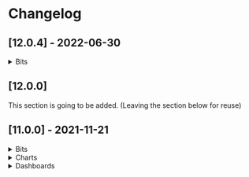 # Changelog

## [12.0.4] - 2022-06-30

<details>
    <summary>Bits</summary>

### Added

- ToolbarMessageComponent
- ToolbarComponent default message for state with no items

</details>

## [12.0.0]

This section is going to be added. (Leaving the section below for reuse)

## [11.0.0] - 2021-11-21

<details>
    <summary>Bits</summary>

### Added

- Combobox-v2 Component.
- Select-v2 Component.
- Tree Component.
- TableVirtualScrollStickyHeader Component.
- Ability to internationalize sorter items for Sorter Component.
- Ability to list menu items horizontally.
- Ability to conditionally hide selection column.
- Chips Overflow.
- Possibility to set focus programmatically on Textbox Component.

### Changed

- Made Selector using nui-overlay instead of adapter.
- Synced Arrow Component to work with nui-overlay.

### Breaking

- **REMOVED**: NuiModule module. From now on you should import each component separately
- **REMOVED**: NuiEvent interface. Use native TypeScript Event instead.
- **REMOVED**: *getEventStream()* method of **EventBusService**. It was deprecated a while ago, the EventBus base class's *getStream()* method must be used instead.
- **REMOVED**: *@Input()* **required** of **TextboxNumberComponent**
- **REMOVED**: *@Output()* **rowsSelected** of **TableComponent**. Use selectionChange instead.
- **REMOVED**: deprecated lowercase entries of the IconStatus enum. Use Pascal case entries instead
- **REMOVED**: *@Input()* **required** of **TextboxNumberComponent** (the input wasn't used by the component)
- **REMOVED**: *@Input()* **suffix** of **TextboxNumberComponent**  (the input wasn't used by the component)
- **RENAMED**: NuiDateTimerPickerModule to NuiDateTimePickerModule

### Deprecated

- Components, Services, etc.
  - SelectComponent
  - BaseSelectComponent
  - ComboboxComponent
  - TableVirtualScrollDirective (use TableVirtualScrollLinearDirective instead)
  - TableVirtualScrollStrategy  (use TableVirtualScrollLinearStrategy instead)
  - LocalFilteringDataSource
  - PopupDeprecatedComponent
  - PopupContainerComponent
- Inputs, Methods, etc.
  - *@Input()* **itemsSource** of **SorterComponent**. Set to be removed in v12.
- Styles
  - All styles marked **// deprecated** and/or **// unofficial** are now deprecated and will be removed in v12
  - Files affected:
    - [nui-framework-colors-dark.less](../packages/bits/src/styles/nui-framework-colors-dark.less)
    - [nui-framework-colors.less](../packages/bits/src/styles/nui-framework-colors.less)
    - [nui-framework-palette.less](../packages/bits/src/styles/nui-framework-palette.less)

</details>

<details>
    <summary>Charts</summary>

### Added

- Simple stacked area chart.
- Chips Overflow.
- Default overflow strategy for horizontal axis tick labels.

### Changed

- Visual style update of Chips.

### Breaking

- **REMOVED**: *deemphasizeSeries()* method of **ChartAssist**.
  Use *resetVisibleSeries()* method instead.
- **REMOVED**: **charts** property from **SparkChartAssist**. Use **sparks** instead as collection of ISpark objects.
- **REMOVED**: ISparkChartAssistChart interface. Use ISpark instead.
- **REMOVED**: *adjustClipPath()* method of **RadialGrid**. Use *adjustRenderingArea()* method instead.
- **REMOVED**: **minOrdinalSize** property from **IBarRendererConfig**, because of no effect on the renderer.
- **REMOVED**: **STROKE_STYLE_DASHED** and **STROKE_STYLE_DOTTED** properties. Use *getStrokeStyleDashed()* and *getStrokeStyleDotted()* accordingly.

</details>

<details>
    <summary>Dashboards</summary>

### Added

- Ability to customize chart palette in widgets.
- Custom widget which supports html code.
- Click handler to KPI widget.
- Support for allowing data source to communicate that interaction is supported.
- Zooming with transform:scale for kpi widget.
- Search functionality for Drilldown Component.
- Responsivity and layout improvements for Drilldown widget.
- Ability to hide widget header.
- Widgets stack left-right, top-bottom in Mobile view.
- Sorting by certain columns only Table widget.

### Changed

- Improved group statuses mapping for Drilldown
- Integrated search-filtering into table widget
- Synced colors in visualization data to legend Proportional widget
- Removed vertical scrollbar on the Proportional widget
- Improved layout responsivity KPI widget
- Changed proportions of chart and legend in small widget size for Proportional widget

### Deprecated

- Interfaces
  - **IKpiWidgetIndicatorData**. Use **IKpiData** instead.
- Inputs, Methods, etc.
  - *updateConfiguration* of **IConfigurable**. Will be renamed to *updateProperties*.
  - *radioButtonGroupValue* of **ThresholdsConfigurationComponent**. No necessity in this after refactoring.
  - *formattersStateChanged$* of **FormatterRegistryService**. Use *stateChanged$*
  - *formattersStateChanged$* of **FormatterRegistryService**. Use *addItems*
  - *getFormatters* of **FormatterRegistryService**. Use *getItems*

</details>
